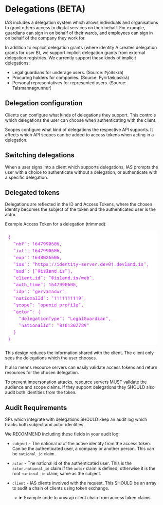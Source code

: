 # Delegations (BETA)

IAS includes a delegation system which allows individuals and organisations to grant others access to digital services on their behalf. For example, guardians can sign in on behalf of their wards, and employees can sign in on behalf of the company they work for.

In addition to explicit delegation grants (where identity A creates delegation grants for user B), we support implicit delegation grants from external delegation registries. We currently support these kinds of implicit delegations:

- Legal guardians for underage users. (Source: Þjóðskrá)
- Procuring holders for companies. (Source: Fyrirtækjaskrá)
- Personal representatives for represented users. (Source: Talsmannagrunnur)

## Delegation configuration

Clients can configure what kinds of delegations they support. This controls which delegations the user can choose when authenticating with the client.

Scopes configure what kind of delegations the respective API supports. It affects which API scopes can be added to access tokens when acting in a delegation.

## Switching delegations

When a user signs into a client which supports delegations, IAS prompts the user with a choice to authenticate without a delegation, or authenticate with a specific delegation.

## Delegated tokens

Delegations are reflected in the ID and Access Tokens, where the chosen identity becomes the subject of the token and the authenticated user is the actor.

Example Access Token for a delegation (trimmed):

<img src="assets/delegation_token.png" width="500">

This design reduces the information shared with the client. The client only sees the delegations which the user chooses.

It also means resource servers can easily validate access tokens and return resources for the chosen delegation.

To prevent impersonation attacks, resource servers MUST validate the audience and scope claims. If they support delegations they SHOULD also audit both identities from the token.

## Audit Requirements

SPs which integrate with delegations SHOULD keep an audit log which tracks both subject and actor identities.

We RECOMMEND including these fields in your audit log:

- `subject` - The national id of the active identity from the access token. Can be the authenticated user, a company or another person. This can be `national_id` claim.
- `actor` - The national id of the authenticated user. This is the `actor.national_id` claim if the `actor` claim is defined, otherwise it is the root `national_id` claim, same as the subject.
- `client` - IAS clients involved with the request. This SHOULD be an array to audit a chain of clients using token exchange.

  - <details><summary>Example code to unwrap client chain from access token claims.</summary>

    ```jsx
    /**
     * Accepts a decoded access token JWT. Returns an array of client ids
     * in authentication order.
     */
    function getClients(auth) {
      const clients = []
      let act = auth.act
      while (act) {
        clients.unshift(act.client_id)
        act = act.act
      }
      clients.unshift(auth.client_id)
      return clients
    }
    ```

  </details>
